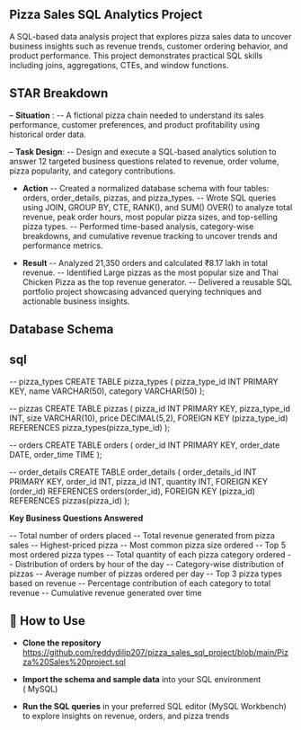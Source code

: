 ## Pizza Sales SQL Analytics Project
A SQL-based data analysis project that explores pizza sales data to uncover business insights such as revenue trends, customer ordering behavior, 
and product performance. This project demonstrates practical SQL skills including joins, aggregations, CTEs, and window functions.

 ## STAR Breakdown ##
– **Situation** :
-- A fictional pizza chain needed to understand its sales performance, customer preferences, and product profitability using historical order data.

– **Task Design**:
-- Design and execute a SQL-based analytics solution to answer 12 targeted business questions related to revenue, order volume, pizza popularity, and category contributions.

- **Action**
-- Created a normalized database schema with four tables: orders, order_details, pizzas, and pizza_types.
-- Wrote SQL queries using JOIN, GROUP BY, CTE, RANK(), and SUM() OVER() to analyze total revenue, peak order hours, most popular pizza sizes, and top-selling pizza types.
-- Performed time-based analysis, category-wise breakdowns, and cumulative revenue tracking to uncover trends and performance metrics.

- **Result**
-- Analyzed 21,350 orders and calculated ₹8.17 lakh in total revenue.
-- Identified Large pizzas as the most popular size and Thai Chicken Pizza as the top revenue generator.
-- Delivered a reusable SQL portfolio project showcasing advanced querying techniques and actionable business insights.


## Database Schema ##

## sql ##

-- pizza_types
CREATE TABLE pizza_types (
  pizza_type_id INT PRIMARY KEY,
  name VARCHAR(50),
  category VARCHAR(50)
);

-- pizzas
CREATE TABLE pizzas (
  pizza_id INT PRIMARY KEY,
  pizza_type_id INT,
  size VARCHAR(10),
  price DECIMAL(5,2),
  FOREIGN KEY (pizza_type_id) REFERENCES pizza_types(pizza_type_id)
);

-- orders
CREATE TABLE orders (
  order_id INT PRIMARY KEY,
  order_date DATE,
  order_time TIME
);

-- order_details 
CREATE TABLE order_details (
  order_details_id INT PRIMARY KEY,
  order_id INT,
  pizza_id INT,
  quantity INT,
  FOREIGN KEY (order_id) REFERENCES orders(order_id),
  FOREIGN KEY (pizza_id) REFERENCES pizzas(pizza_id)
);


**Key Business Questions Answered**

-- Total number of orders placed
-- Total revenue generated from pizza sales
-- Highest-priced pizza
-- Most common pizza size ordered
-- Top 5 most ordered pizza types
-- Total quantity of each pizza category ordered
-- Distribution of orders by hour of the day
-- Category-wise distribution of pizzas
-- Average number of pizzas ordered per day
-- Top 3 pizza types based on revenue
-- Percentage contribution of each category to total revenue
-- Cumulative revenue generated over time


## 🚀 How to Use

- **Clone the repository**  
https://github.com/reddydilip207/pizza_sales_sql_project/blob/main/Pizza%20Sales%20project.sql

- **Import the schema and sample data** into your SQL environment  
  ( MySQL)

- **Run the SQL queries** in your preferred SQL editor (MySQL Workbench) to explore insights on revenue, orders, and pizza trends

